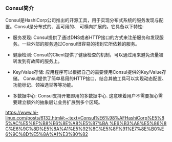 ### Consul简介
Consul是HashiCorp公司推出的开源工具，用于实现分布式系统的服务发现与配置。Consul是分布式的、高可用的、 可横向扩展的。它具备以下特性:

- 服务发现: Consul提供了通过DNS或者HTTP接口的方式来注册服务和发现服务。一些外部的服务通过Consul很容易的找到它所依赖的服务。

- 健康检测: Consul的Client提供了健康检查的机制，可以通过用来避免流量被转发到有故障的服务上。

- Key/Value存储: 应用程序可以根据自己的需要使用Consul提供的Key/Value存储。 Consul提供了简单易用的HTTP接口，结合其他工具可以实现动态配置、功能标记、领袖选举等等功能。

- 多数据中心: Consul支持开箱即用的多数据中心. 这意味着用户不需要担心需要建立额外的抽象层让业务扩展到多个区域。

https://www.hi-linux.com/posts/6132.html#:~:text=Consul%E6%98%AFHashiCorp%E5%85%AC%E5%8F%B8%E6%8E%A8%E5%87%BA,%E6%B3%A8%E5%86%8C%E6%9C%8D%E5%8A%A1%E5%92%8C%E5%8F%91%E7%8E%B0%E6%9C%8D%E5%8A%A1%E3%80%82